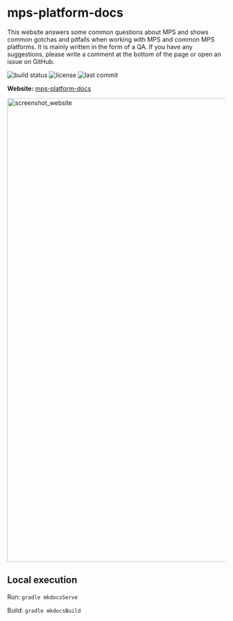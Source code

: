 # mps-platform-docs

This website answers some common questions about MPS and shows common gotchas and pitfalls when working with MPS and common MPS platforms.
It is mainly written in the form of a QA. If you have any suggestions, please write a comment at the bottom of the page or
open an issue on GitHub.

![build status](https://img.shields.io/github/workflow/status/mbeddr/mps-platform-docs/Build%20documentation)
![license](https://img.shields.io/github/license/mbeddr/mps-platform-docs)
![last commit](https://img.shields.io/github/last-commit/mbeddr/mps-platform-docs)

**Website:** [mps-platform-docs](https://mbeddr.github.io/mps-platform-docs/)

<img width="1068" alt="screenshot_website" src="https://user-images.githubusercontent.com/88385944/151652075-c00bcbf8-8972-4c7f-8847-cd4dde6c3a9d.png">

## Local execution
Run: `gradle mkdocsServe`

Build: `gradle mkdocsBuild`
